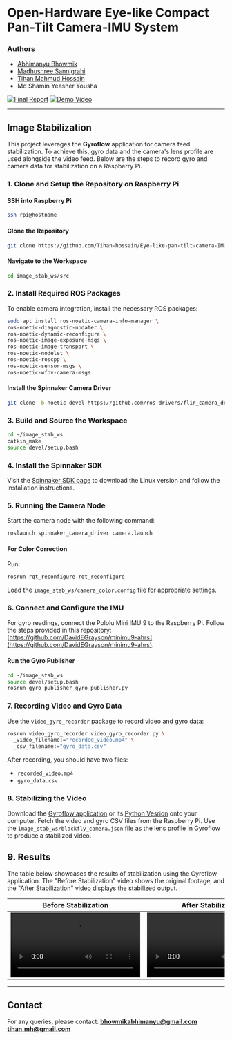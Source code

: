# Open-Hardware Eye-like Compact Pan-Tilt Camera-IMU System

### Authors
- [Abhimanyu Bhowmik](https://github.com/abhimanyubhowmik)
- [Madhushree Sannigrahi](https://github.com/Madhushree2000)
- [Tihan Mahmud Hossain](https://github.com/Tihan-hossain)
- Md Shamin Yeasher Yousha

[![Final Report](https://img.shields.io/badge/Final-Report-brightgreen)](https://github.com/abhimanyubhowmik/Underwater_Depth_Estimation/blob/main/Report/DepthDive.pdf)
[![Demo Video](https://img.shields.io/badge/Demo-Video-yellow)](https://docs.google.com/presentation/d/1lmiLqsiifWMmET5kIFi9zD4oFJeV8fzxxEENVJWg-zc/edit?usp=sharing)

---

## Image Stabilization
This project leverages the **Gyroflow** application for camera feed stabilization. To achieve this, gyro data and the camera's lens profile are used alongside the video feed. Below are the steps to record gyro and camera data for stabilization on a Raspberry Pi.

### 1. Clone and Setup the Repository on Raspberry Pi

#### SSH into Raspberry Pi
```bash
ssh rpi@hostname
```

#### Clone the Repository
```bash
git clone https://github.com/Tihan-hossain/Eye-like-pan-tilt-camera-IMU-system.git
```

#### Navigate to the Workspace
```bash
cd image_stab_ws/src
```

### 2. Install Required ROS Packages
To enable camera integration, install the necessary ROS packages:

```bash
sudo apt install ros-noetic-camera-info-manager \
ros-noetic-diagnostic-updater \
ros-noetic-dynamic-reconfigure \
ros-noetic-image-exposure-msgs \
ros-noetic-image-transport \
ros-noetic-nodelet \
ros-noetic-roscpp \
ros-noetic-sensor-msgs \
ros-noetic-wfov-camera-msgs
```

#### Install the Spinnaker Camera Driver
```bash
git clone -b noetic-devel https://github.com/ros-drivers/flir_camera_driver.git
```

### 3. Build and Source the Workspace
```bash
cd ~/image_stab_ws
catkin_make
source devel/setup.bash
```

### 4. Install the Spinnaker SDK
Visit the [Spinnaker SDK page](https://www.teledynevisionsolutions.com/products/spinnaker-sdk/) to download the Linux version and follow the installation instructions.

### 5. Running the Camera Node
Start the camera node with the following command:
```bash
roslaunch spinnaker_camera_driver camera.launch
```

#### For Color Correction
Run:
```bash
rosrun rqt_reconfigure rqt_reconfigure
```

Load the `image_stab_ws/camera_color.config` file for appropriate settings.

### 6. Connect and Configure the IMU
For gyro readings, connect the Pololu Mini IMU 9 to the Raspberry Pi. Follow the steps provided in this repository: [https://github.com/DavidEGrayson/minimu9-ahrs](https://github.com/DavidEGrayson/minimu9-ahrs).

#### Run the Gyro Publisher
```bash
cd ~/image_stab_ws
source devel/setup.bash
rosrun gyro_publisher gyro_publisher.py
```

### 7. Recording Video and Gyro Data
Use the `video_gyro_recorder` package to record video and gyro data:
```bash
rosrun video_gyro_recorder video_gyro_recorder.py \
  _video_filename:="recorded_video.mp4" \
  _csv_filename:="gyro_data.csv"
```

After recording, you should have two files:
- `recorded_video.mp4`
- `gyro_data.csv`

### 8. Stabilizing the Video
Download the [Gyroflow application](https://github.com/gyroflow/) or its [Python Vesrion](https://github.com/gyroflow/gyroflow-python) onto your computer. Fetch the video and gyro CSV files from the Raspberry Pi. Use the `image_stab_ws/blackfly_camera.json` file as the lens profile in Gyroflow to produce a stabilized video.

## 9. Results
The table below showcases the results of stabilization using the Gyroflow application. The "Before Stabilization" video shows the original footage, and the "After Stabilization" video displays the stabilized output.

| **Before Stabilization**                                                                                   | **After Stabilization**                                                                                   |
|------------------------------------------------------------------------------------------------------------|-----------------------------------------------------------------------------------------------------------|
| <video src=https://github.com/user-attachments/assets/3b6a331b-f953-4daa-a583-9780fc2ee3a7/> | <video src=https://github.com/user-attachments/assets/4715f8c0-b036-4d0f-9292-d359e889599b/> |










---

## Contact
For any queries, please contact:
[<b>bhowmikabhimanyu@gmail.com</b>](mailto:bhowmikabhimanyu@gmail.com)
[<b>tihan.mh@gmail.com</b>](mailto:tihan.mh@gmail.com)



